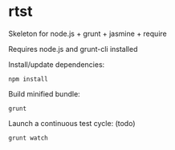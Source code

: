 rtst
====

Skeleton for node.js + grunt + jasmine + require

Requires node.js and grunt-cli installed

Install/update dependencies:

	npm install


Build minified bundle:

	grunt

Launch a continuous test cycle: (todo)

	grunt watch
